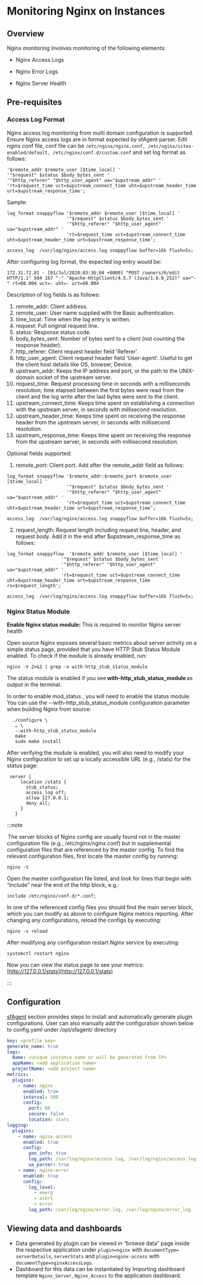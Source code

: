 # Monitoring Nginx on Instances

## Overview

Nginx monitoring involves monitoring of the following elements: 

- Nginx Access Logs
- Nginx Error Logs 

- Nginx Server Health 

## Pre-requisites 

### Access Log Format
Nginx access log monitoring from multi domain configuration is supported. Ensure Nginx access logs are in format expected by sfAgent parser. Edit nginx conf file, conf file can be `/etc/nginx/nginx.conf, /etc/nginx/sites-enabled/default, /etc/nginx/conf.d/custom.conf`  and set log format as follows: 	

```
'$remote_addr $remote_user [$time_local] '  
'"$request" $status $body_bytes_sent ' 
'"$http_referer" "$http_user_agent" ua="$upstream_addr" ' 
'rt=$request_time uct=$upstream_connect_time uht=$upstream_header_time urt=$upstream_response_time'; 
```

Sample: 

```
log_format snappyflow '$remote_addr $remote_user [$time_local] '
                      '"$request" $status $body_bytes_sent '
                      '"$http_referer" "$http_user_agent" ua="$upstream_addr" '
                      'rt=$request_time uct=$upstream_connect_time uht=$upstream_header_time urt=$upstream_response_time';

access_log  /var/log/nginx/access.log snappyflow buffer=16k flush=5s;
```

After configuring log format, the expected log entry would be: 

```
172.31.72.81 - [01/Jul/2020:03:36:04 +0000] "POST /owners/6/edit HTTP/1.1" 504 167 "-" "Apache-HttpClient/4.5.7 (Java/1.8.0_252)" ua="-" rt=60.004 uct=- uht=- urt=60.004 
```

Description of log fields is as follows: 

<ol class="order_list">
    <li>remote_addr:  Client address.</li>
    <li>remote_user:  User name supplied with the Basic authentication.</li>
    <li>time_local:  Time when the log entry is written.</li>
    <li>request:  Full original request line.</li>
    <li>status:  Response status code.</li>
    <li>body_bytes_sent:  Number of bytes sent to a client (not counting the response header).</li>
    <li>http_referer:   Client request header field 'Referer'.</li>
    <li>http_user_agent:  Client request header field 'User-agent'. Useful to get the client host details like OS, browser, Device.</li>
    <li>upstream_addr:  Keeps the IP address and port, or the path to the UNIX-domain socket of the upstream server.</li>
    <li>request_time:  Request processing time in seconds with a milliseconds resolution; time elapsed between the first bytes were read from the client and the log write after the last bytes were sent to the client.</li>
    <li>upstream_connect_time:  Keeps time spent on establishing a connection with the upstream server, in seconds with millisecond resolution.</li>
    <li>upstream_header_time: Keeps time spent on receiving the response header from the upstream server, in seconds with millisecond resolution. </li>
    <li>upstream_response_time:  Keeps time spent on receiving the response from the upstream server, in seconds with millisecond resolution.</li>
</ol>

 Optional fields supported:

 1. remote_port:  Client port. Add after the remote_addr field as follows:

```
log_format snappyflow '$remote_addr:$remote_port $remote_user [$time_local] '
                      '"$request" $status $body_bytes_sent '
                      '"$http_referer" "$http_user_agent" ua="$upstream_addr" '
                      'rt=$request_time uct=$upstream_connect_time uht=$upstream_header_time urt=$upstream_response_time';
                                            
access_log  /var/log/nginx/access.log snappyflow buffer=16k flush=5s;
```
 2. request_length:  Request length including request line, header, and request body. Add it in the end after $upstream_response_time as follows:

```
log_format snappyflow  '$remote_addr $remote_user [$time_local] '
                    '"$request" $status $body_bytes_sent '
                    '"$http_referer" "$http_user_agent" ua="$upstream_addr" '
                    'rt=$request_time uct=$upstream_connect_time uht=$upstream_header_time urt=$upstream_response_time rs=$request_length';
                                          
access_log  /var/log/nginx/access.log snappyflow buffer=16k flush=5s;
```

### Nginx Status Module
**Enable Nginx status module:** This is required to monitor Nginx server health 

   Open source Nginx exposes several basic metrics about server activity on a simple status page, provided that you have HTTP Stub Status Module enabled. To check if the module is already enabled, run: 

   ```shell
   nginx -V 2>&1 | grep -o with-http_stub_status_module 
   ```

   The status module is enabled if you see **with-http_stub_status_module** as output in the terminal. 

   In order to enable mod_status , you will need to enable the status module. You can use the --with-http_stub_status_module configuration parameter when building Nginx from source: 

   ```shell
     ./configure \ 
      … \ 
      --with-http_stub_status_module 
      make 
      sudo make install
   ```

   After verifying the module is enabled, you will also need to modify your Nginx configuration to set up a locally accessible URL (e.g., /stats) for the status page: 

   ```
    server { 
        location /stats { 
          stub_status; 
          access_log off; 
          allow 127.0.0.1; 
          deny all; 
        } 
      } 
   ```

   

:::note

 The server blocks of Nginx config are usually found not in the master configuration file (e.g., /etc/nginx/nginx.conf) but in supplemental configuration files that are referenced by the master config. To find the relevant configuration files, first locate the master config by running: 

`nginx -t` 

Open the master configuration file listed, and look for lines that begin with “include” near the end of the http block, e.g.: 

 

`include /etc/nginx/conf.d/*.conf;`

In one of the referenced config files you should find the main server block, which you can modify as above to configure Nginx metrics reporting. After changing any configurations, reload the configs by executing: 

`nginx -s reload`

After modifying any configuration restart Nginx service by executing:

`systemctl restart nginx`

Now you can view the status page to see your metrics: 
[http://127.0.0.1/stats](http://127.0.0.1/stats)

:::



## Configuration 

 

[sfAgent](/docs/Quick_Start/getting_started#sfagent) section provides steps to install and automatically generate plugin configurations. User can also manually add the configuration shown below to config.yaml under /opt/sfagent/ directory 

```yaml
key: <profile key> 
generate_name: true 
tags: 
  Name: <unique instance name or will be generated from IP> 
  appName: <add application name> 
  projectName: <add project name> 
metrics: 
  plugins: 
    - name: nginx 
      enabled: true 
      interval: 300 
      config: 
        port: 80 
        secure: false 
        location: stats 
logging: 
  plugins: 
    - name: nginx-access 
      enabled: true 
      config: 
        geo_info: true  
        log_path: /var/log/nginx/access.log, /var/log/nginx/access_log 
        ua_parser: true 
    - name: nginx-error 
      enabled: true 
      config: 
        log_level: 
          - emerg 
          - alert 
          - error 
        log_path: /var/log/nginx/error.log, /var/log/nginx/error_log 
```



## Viewing data and dashboards 

 

- Data generated by plugin can be viewed in “browse data” page inside the respective application under `plugin=nginx` with `documentType=` `serverDetails`, `serverStats` and `plugin=nginx-access` with `documentType=nginxAccessLogs`.
- Dashboard for this data can be instantiated by Importing dashboard template `Nginx_Server`, `Nginx_Access` to the application dashboard. 

 